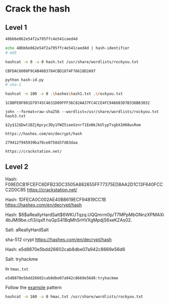 # Crack the hash

## Level 1

```sh
48bb6e862e54f2a795ffc4e541caed4d

echo 48bb6e862e54f2a795ffc4e541caed4d | hash-identifier 
# md5

hashcat -m 0 -a 0 hash.txt /usr/share/wordlists/rockyou.txt
```

```sh
CBFDAC6008F9CAB4083784CBD1874F76618D2A97

python hash-id.py
# sha-1

hashcat -m 100 -a 0 .\hashes\hash1.txt .\rockyou.txt
```

```
1C8BFE8F801D79745C4631D09FFF36C82AA37FC4CCE4FC946683D7B336B63032

john --format=raw-sha256 --wordlist=/usr/share/wordlists/rockyou.txt hash3.txt
```

```
$2y$12$Dwt1BZj6pcyc3Dy1FWZ5ieeUznr71EeNkJkUlypTsgbX1H68wsRom

https://hashes.com/en/decrypt/hash
```

```
279412f945939ba78ce0758d3fd83daa

https://crackstation.net/
```

## Level 2

Hash: F09EDCB1FCEFC6DFB23DC3505A882655FF77375ED8AA2D1C13F640FCCC2D0C85
https://crackstation.net/

Hash: 1DFECA0C002AE40B8619ECF94819CC1B
https://hashes.com/en/decrypt/hash

Hash: \$6\$aReallyHardSalt$6WKUTqzq.UQQmrm0p/T7MPpMbGNnzXPMAXi4bJMl9be.cfi3/qxIf.hsGpS41BqMhSrHVXgMpdjS6xeKZAs02.

Salt: aReallyHardSalt

sha-512 crypt
https://hashes.com/en/decrypt/hash

Hash: e5d8870e5bdd26602cab8dbe07a942c8669e56d6

Salt: tryhackme

In `hmac.txt`
```
e5d8870e5bdd26602cab8dbe07a942c8669e56d6:tryhackme
```
Follow the [example](https://hashcat.net/wiki/doku.php?id=example_hashes) pattern


```sh
hashcat -m 160 -a 0 hmac.txt /usr/share/wordlists/rockyou.txt
```


